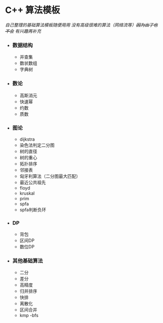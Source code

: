 # C++ 算法模板

*自己整理的基础算法模板随便用用*
*没有高级很难的算法（网络流等）~~因为出了也不会~~*
*有兴趣再补充*

- ### 数据结构
    - 并查集
    - 数状数组
    - 字典树
- ### 数论
    - 高斯消元
    - 快速幂
    - 约数
    - 质数
- ### 图论
    - dijkstra
    - 染色法判定二分图
    - 树的直径
    - 树的重心
    - 拓扑排序
    - 邻接表
    - 匈牙利算法（二分图最大匹配）
    - 最近公共祖先
    - floyd
    - kruskal
    - prim
    - spfa
    - spfa判断负环
- ### DP
    - 背包
    - 区间DP
    - 数位DP
- ### 其他基础算法
    - 二分
    - 差分
    - 高精度
    - 归并排序
    - 快排
    - 离散化
    - 区间合并
    - kmp
    -bfs
